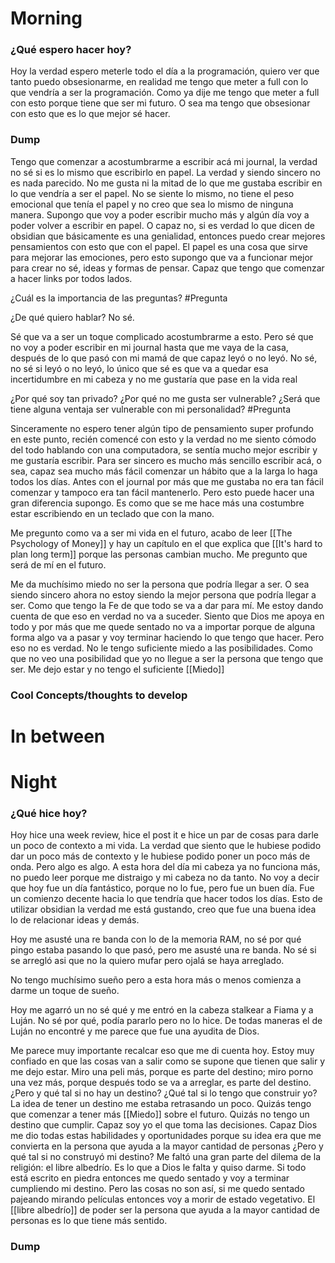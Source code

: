 



# Morning 

### ¿Qué espero hacer hoy?
Hoy la verdad espero meterle todo el día a la programación, quiero ver que tanto puedo obsesionarme, en realidad me tengo que meter a full con lo que vendría a ser la programación. Como ya dije me tengo que meter a full con esto porque tiene que ser mi futuro. O sea ma tengo que obsesionar con esto que es lo que mejor sé hacer.




### Dump
Tengo que comenzar a acostumbrarme a escribir acá mi journal, la verdad no sé si es lo mismo que escribirlo en papel. La verdad y siendo sincero no es nada parecido. No me gusta ni la mitad de lo que me gustaba escribir en lo que vendría a ser el papel. No se siente lo mismo, no tiene el peso emocional que tenía el papel y no creo que sea lo mismo de ninguna manera.  Supongo que voy a poder escribir mucho más y algún día voy a poder volver a escribir en papel. O capaz no, si es verdad lo que dicen de obsidian que básicamente es una genialidad, entonces puedo crear mejores pensamientos con esto que con el papel. El papel es una cosa que sirve para mejorar las emociones, pero esto supongo que va a funcionar mejor para crear no sé, ideas y formas de pensar. Capaz que tengo que comenzar a hacer links por todos lados. 

¿Cuál es la importancia de las preguntas? #Pregunta 

¿De qué quiero hablar? No sé.

Sé que va a ser un toque complicado acostumbrarme a esto. Pero sé que no voy a poder escribir en mi journal hasta que me vaya de la casa, después de lo que pasó con mi mamá de que capaz leyó o no leyó. No sé, no sé si leyó o no leyó, lo único que sé es que va a quedar esa incertidumbre en mi cabeza y no me gustaría que pase en la vida real 

¿Por qué soy tan privado? ¿Por qué no me gusta ser vulnerable? ¿Será que tiene alguna ventaja ser vulnerable con mi personalidad? #Pregunta 

Sinceramente no espero tener algún tipo de pensamiento super profundo en este punto, recién comencé con esto y la verdad no me siento cómodo del todo hablando con una computadora, se sentía mucho mejor escribir y me gustaría escribir. Para ser sincero es mucho más sencillo escribir acá, o sea, capaz sea mucho más fácil comenzar un hábito que a la larga lo haga todos los días. Antes con el journal por más que me gustaba no era tan fácil comenzar y tampoco era tan fácil mantenerlo. Pero esto puede hacer una gran diferencia supongo. Es como que se me hace más una costumbre estar escribiendo en un teclado que con la mano. 

Me pregunto como va a ser mi vida en el futuro, acabo de leer [[The Psychology of Money]] y hay un capítulo en el que explica que  [[It's hard to plan long term]] porque las personas cambian mucho. Me pregunto que será de mí en el futuro.

Me da muchísimo miedo no ser la persona que podría llegar a ser. O sea siendo sincero ahora no estoy siendo la mejor persona que podría llegar a ser. Como que tengo la Fe de que todo se va a dar para mí. Me estoy dando cuenta de que eso en verdad no va a suceder. Siento que Dios me apoya en todo y por más que me quede sentado no va a importar porque de alguna forma algo va a pasar y voy terminar haciendo lo que tengo que hacer. Pero eso no es verdad. No le tengo suficiente miedo a las posibilidades. Como que no veo una posibilidad que yo no llegue a ser la persona que tengo que ser. Me dejo estar y no tengo el suficiente [[Miedo]]


### Cool Concepts/thoughts to develop 





# In between 










# Night 
### ¿Qué hice hoy?

Hoy hice una week review, hice el post it e hice un par de cosas para darle un poco de contexto a mi vida. La verdad que siento que le hubiese podido dar un poco más de contexto y le hubiese podido poner un poco más de onda. Pero algo es algo. 
A esta hora del día mi cabeza ya no funciona más, no puedo leer porque me distraigo y mi cabeza no da tanto. No voy a decir que hoy fue un día fantástico, porque no lo fue, pero fue un buen día. Fue un comienzo decente hacia lo que tendría que hacer todos los días. Esto de utilizar obsidian la verdad me está gustando, creo que fue una buena idea lo de relacionar ideas y demás. 

Hoy me asusté una re banda con lo de la memoria RAM, no sé por qué pingo estaba pasando lo que pasó, pero me asusté una re banda. No sé si se arregló asi que no la quiero mufar pero ojalá se haya arreglado.

No tengo muchísimo sueño pero a esta hora más o menos comienza a darme un toque de sueño. 

Hoy me agarró un no sé qué y me entró en la cabeza stalkear a Fiama y a Luján. No sé por qué, podía pararlo pero no lo hice. De todas maneras el de Luján no encontré y me parece que fue una ayudita de Dios. 

Me parece muy importante recalcar eso que me di cuenta hoy. Estoy muy confiado en que las cosas van a salir como se supone que tienen que salir y me dejo estar. Miro una peli más, porque es parte del destino; miro porno una vez más, porque después todo se va a arreglar, es parte del destino. ¿Pero y qué tal si no hay un destino? ¿Qué tal si lo tengo que construir yo? La idea de tener un destino me estaba retrasando un poco. Quizás tengo que comenzar a tener más [[Miedo]] sobre el futuro. Quizás no tengo un destino que cumplir. Capaz soy yo el que toma las decisiones. Capaz Dios me dio todas estas habilidades y oportunidades porque su idea era que me convierta en la persona que ayuda a la mayor cantidad de personas ¿Pero y qué tal si no construyó mi destino? Me faltó una gran parte del dilema de la religión: el libre albedrío. Es lo que a Dios le falta y quiso darme. Si todo está escrito en piedra entonces me quedo sentado y voy a terminar cumpliendo mi destino. Pero las cosas no son así, si me quedo sentado pajeando mirando películas entonces voy a morir de estado vegetativo. El [[libre albedrío]] de poder ser la persona que ayuda a la mayor cantidad de personas es lo que tiene más sentido. 




### Dump






 






